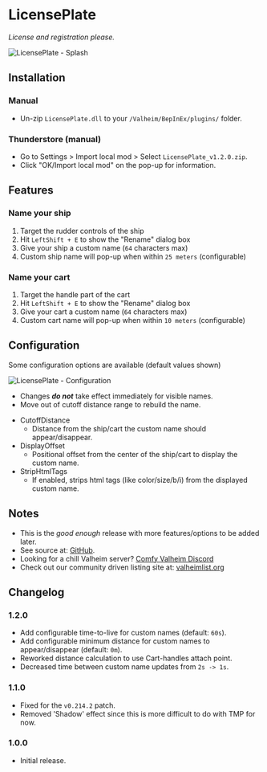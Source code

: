 # LicensePlate

*License and registration please.*

![LicensePlate - Splash](https://imgur.com/IUlGxg7.png)

## Installation

### Manual

  * Un-zip `LicensePlate.dll` to your `/Valheim/BepInEx/plugins/` folder.

### Thunderstore (manual)

  * Go to Settings > Import local mod > Select `LicensePlate_v1.2.0.zip`.
  * Click "OK/Import local mod" on the pop-up for information.

## Features

### Name your ship

  1. Target the rudder controls of the ship
  2. Hit `LeftShift + E` to show the "Rename" dialog box
  3. Give your ship a custom name (`64` characters max)
  4. Custom ship name will pop-up when within `25 meters` (configurable)

### Name your cart

  1. Target the handle part of the cart
  2. Hit `LeftShift + E` to show the "Rename" dialog box
  3. Give your cart a custom name (`64` characters max)
  4. Custom cart name will pop-up when within `10 meters` (configurable)

## Configuration

Some configuration options are available (default values shown) 

![LicensePlate - Configuration](https://imgur.com/hXjANT1.png)

  - Changes ***do not*** take effect immediately for visible names.
  - Move out of cutoff distance range to rebuild the name.

  * CutoffDistance
    * Distance from the ship/cart the custom name should appear/disappear.
  * DisplayOffset
    * Positional offset from the center of the ship/cart to display the custom name.
  * StripHtmlTags
    * If enabled, strips html tags (like color/size/b/i) from the displayed custom name.

## Notes

  * This is the *good enough* release with more features/options to be added later.
  * See source at: [GitHub](https://github.com/redseiko/ComfyMods/tree/main/LicensePlate).
  * Looking for a chill Valheim server? [Comfy Valheim Discord](https://discord.gg/ameHJz5PFk)
  * Check out our community driven listing site at: [valheimlist.org](https://valheimlist.org/)

## Changelog

### 1.2.0

  * Add configurable time-to-live for custom names (default: `60s`).
  * Add configurable minimum distance for custom names to appear/disappear (default: `0m`).
  * Reworked distance calculation to use Cart-handles attach point.
  * Decreased time between custom name updates from `2s -> 1s`.

### 1.1.0

  * Fixed for the `v0.214.2` patch.
  * Removed 'Shadow' effect since this is more difficult to do with TMP for now.

### 1.0.0

  * Initial release.